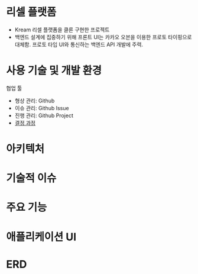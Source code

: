 # **리셀 플랫폼**
- Kream 리셀 플랫폼을 클론 구현한 프로젝트
- 백엔드 설계에 집중하기 위해 프론트 UI는 카카오 오븐을 이용한 프로토 타이핑으로 대체함. 프로토 타입 UI와 통신하는 백엔드 API 개발에 주력.



# **사용 기술 및 개발 환경**
협업 툴
- 형상 관리: Github
- 이슈 관리: Github Issue
- 진행 관리: Github Project
- [결정 과정]([https://github.com/f-lab-edu/resell-platform.wiki.git](https://github.com/f-lab-edu/resell-platform/wiki/%ED%98%91%EC%97%85-%ED%88%B4-%EB%B0%8F-%EA%B7%9C%EC%B9%99-%EA%B2%B0%EC%A0%95-%EA%B3%BC%EC%A0%95))


# **아키텍처**

# **기술적 이슈**

# **주요 기능**

# **애플리케이션 UI**

# **ERD**

